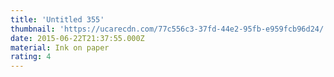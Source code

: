 ```yaml
---
title: 'Untitled 355'
thumbnail: 'https://ucarecdn.com/77c556c3-37fd-44e2-95fb-e959fcb96d24/'
date: 2015-06-22T21:37:55.000Z
material: Ink on paper
rating: 4
---
```

